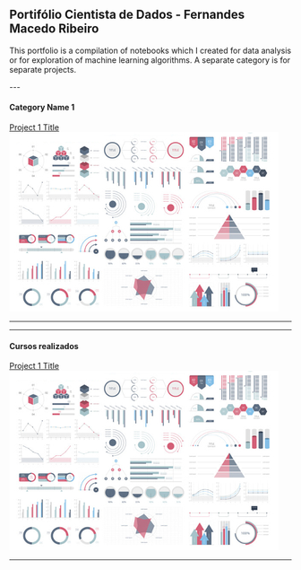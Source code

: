 ## Portifólio Cientista de Dados - Fernandes Macedo Ribeiro
<p>
This portfolio is a compilation of notebooks which I created for data analysis or for exploration of machine learning algorithms. A separate category is for separate projects.
<p/>
---

#### Category Name 1 

[Project 1 Title](/sample_page)
<img src="images/dummy_thumbnail.jpg?raw=true"/>

---

---

#### Cursos realizados 

[Project 1 Title](/sample_page)
<img src="images/dummy_thumbnail.jpg?raw=true"/>

---
